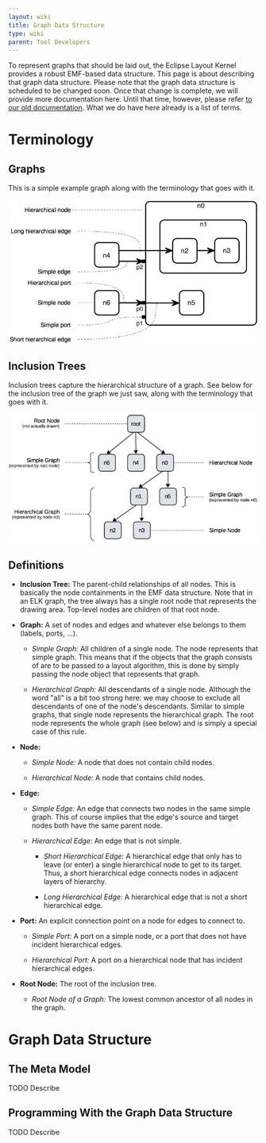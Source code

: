 ```yaml
---
layout: wiki
title: Graph Data Structure
type: wiki
parent: Tool Developers
---
```

To represent graphs that should be laid out, the Eclipse Layout Kernel provides a robust EMF-based data structure. This page is about describing that graph data structure. Please note that the graph data structure is scheduled to be changed soon. Once that change is complete, we will provide more documentation here. Until that time, however, please refer [to our old documentation](http://rtsys.informatik.uni-kiel.de/confluence/x/U4EN). What we do have here already is a list of terms.

# Terminology

## Graphs

This is a simple example graph along with the terminology that goes with it.

![Terminology relating to graphs.](graphics/graph_graph.png)


## Inclusion Trees

Inclusion trees capture the hierarchical structure of a graph. See below for the inclusion tree of the graph we just saw, along with the terminology that goes with it.

![Terminology relating to the inclusion tree.](graphics/graph_inclusionTree.png)


## Definitions

* **Inclusion Tree:** The parent-child relationships of all nodes. This is basically the node containments in the EMF data structure. Note that in an ELK graph, the tree always has a single root node that represents the drawing area. Top-level nodes are children of that root node.

* **Graph:** A set of nodes and edges and whatever else belongs to them (labels, ports, ...).

    * *Simple Graph:* All children of a single node. The node represents that simple graph. This means that if the objects that the graph consists of are to be passed to a layout algorithm, this is done by simply passing the node object that represents that graph.

    * *Hierarchical Graph:* All descendants of a single node. Although the word "all" is a bit too strong here: we may choose to exclude all descendants of one of the node's descendants. Similar to simple graphs, that single node represents the hierarchical graph. The root node represents the whole graph (see below) and is simply a special case of this rule.

* **Node:**

    * *Simple Node:* A node that does not contain child nodes.

    * *Hierarchical Node:* A node that contains child nodes.

* **Edge:**

    * *Simple Edge:* An edge that connects two nodes in the same simple graph. This of course implies that the edge's source and target nodes both have the same parent node.

    * *Hierarchical Edge:* An edge that is not simple.

        * *Short Hierarchical Edge:* A hierarchical edge that only has to leave (or enter) a single hierarchical node to get to its target. Thus, a short hierarchical edge connects nodes in adjacent layers of hierarchy.

        * *Long Hierarchical Edge:* A hierarchical edge that is not a short hierarchical edge.

* **Port:** An explicit connection point on a node for edges to connect to.

    * *Simple Port:* A port on a simple node, or a port that does not have incident hierarchical edges.

    * *Hierarchical Port:* A port on a hierarchical node that has incident hierarchical edges.

* **Root Node:** The root of the inclusion tree.

    * *Root Node of a Graph:* The lowest common ancestor of all nodes in the graph.
    

# Graph Data Structure

## The Meta Model

TODO Describe

## Programming With the Graph Data Structure

TODO Describe
